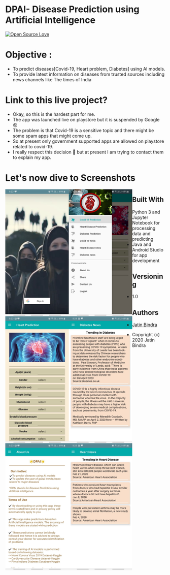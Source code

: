 # DPAI- Disease Prediction using Artificial Intelligence

[![Open Source Love](https://badges.frapsoft.com/os/v2/open-source.svg?v=102)](https://github.com/jb1998)  &nbsp;&nbsp;


# Objective : 

* To predict diseases[Covid-19, Heart problem, Diabetes] using AI models. 
* To provide latest information on diseases from trusted sources including news channels like The times of India 

# Link to this live project? 

* Okay, so this is the hardest part for me.  
* The app was launched live on playstore but it is suspended by Google 😟
* The problem is that Covid-19 is a sensitive topic and there might be some spam apps that might come up.
* So at present only government supported apps are allowed on playstore related to covid-19.
* I really respect this decision 🌟 but at present I am trying to contact them to explain my app.

# Let's now dive to Screenshots

<img src="WhatsApp%20Image%202020-04-09%20at%205.27.15%20PM%20(1).jpeg" height="400" width="200" align="left" >
<img src="WhatsApp%20Image%202020-04-09%20at%205.27.15%20PM.jpeg" height="400" width="200" align="left" >
<img src="WhatsApp%20Image%202020-04-09%20at%205.27.15%20PM%20(2).jpeg" height="400" width="200" align="left" >
<img src="WhatsApp%20Image%202020-04-09%20at%205.27.15%20PM%20(5).jpeg" height="400" width="200" align="left" >
<img src="WhatsApp%20Image%202020-04-09%20at%205.27.15%20PM%20(6).jpeg" height="400" width="200" align="left" >
<img src="WhatsApp%20Image%202020-04-09%20at%205.27.15%20PM%20(7).jpeg" height="400" width="200" align="left" >


#
#

#
#
#
#

#
#
#
#
#
#
#
#


#
#

#
#

## Built With

* Python 3 and Jupyter Notebook for processing data and predicting
* Java and Android Studio for app development


## Versioning

* 1.0

## Authors

-  [Jatin Bindra](https://www.linkedin.com/in/jb1998/)

- Copyright (c) 2020 Jatin Bindra
